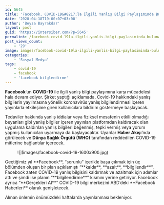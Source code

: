 ```yaml
---
id: 5645
title: 'Facebook, COVID-19&#8217;la İlgili Yanlış Bilgi Paylaşımında Bulunan Kullanıcıları Uyaracak'
date: '2020-04-18T19:00:07+03:00'
author: 'Beyza Bayrakdar'
layout: post
guid: 'https://intersiber.com/?p=5645'
permalink: /facebook-covid-19la-ilgili-yanlis-bilgi-paylasiminda-bulunan-kullanicilari-uyaracak/
post_views_count:
    - '29'
image: images/facebook-covid-19la-ilgili-yanlis-bilgi-paylasiminda-bulunan-kullanicilari-uyaracak-1-scaled.jpg
categories:
    - 'Sosyal Medya'
tags:
    - covid-19
    - facebook
    - 'facebook bilglendirme'
---
```


**Facebook**’un **COVID-19** ile ilgili yanlış bilgi paylaşımına karşı mücadelesi hala devam ediyor. Şirket yaptığı açıklamada, Covid-19 hakkındaki yanlış bilgilerin yayılmasına yönelik koronavirüs yanlış bilgilendirmesi içeren yayınlarla etkileşime giren kullanıcılara bildirim göstermeye başlayacak.

Tedaviler hakkında yanlış iddialar veya fiziksel mesafenin etkili olmadığı beyanları gibi yanlış bilgiler içeren yayınları platformdan kaldıracak olan uygulama kaldırılan yanlış bilgileri beğenmiş, tepki vermiş veya yorum yapmış kullanıcıları uyarmaya da başlayacaktır. Uyarılar **Haber Akışı**‘nda görülecek ve **Dünya Sağlık Örgütü (WHO)** tarafından reddedilen COVID-19 mitlerine bağlantılar içerecek.

<figure class="wp-block-image size-large">![](images/facebook-covid-19-1600x900.jpg)</figure>Geçtiğimiz yıl **Facebook**, “sorunlu” içerikle başa çıkmak için üç bölümden oluşan bir plan açıklamıştı “**kaldır**, **azalt**, **bilgilendir**“. Facebook zaten COVID-19 yanlış bilgisini kaldırmak ve azaltmak için adımlar attı ve şimdi ise planın “**bilgilendirme**” kısmını yerine getiriyor. Facebook ayrıca “**Gerçekleri Al**” COVID-19 bilgi merkezini ABD’deki **Facebook Haberleri** olarak genişletecek.

Alınan önlemin önümüzdeki haftalarda yayınlanması bekleniyor.